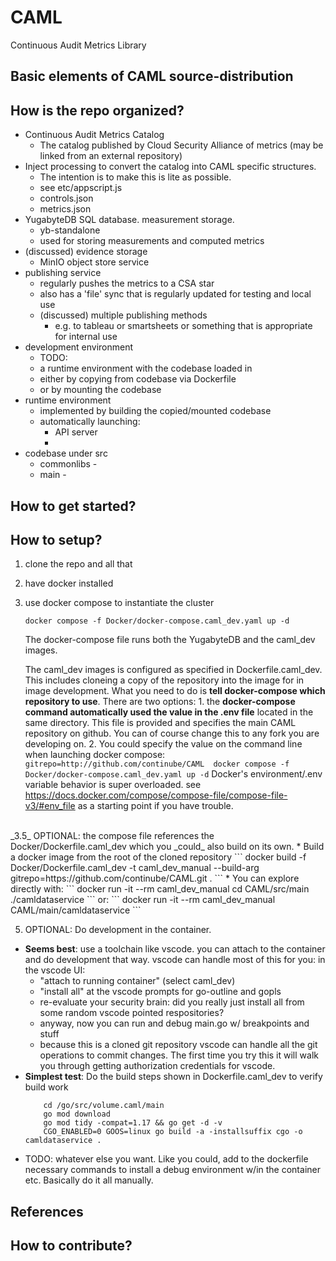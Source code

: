 # CAML
Continuous Audit Metrics Library

## Basic elements of CAML source-distribution
## How is the repo organized?

* Continuous Audit Metrics Catalog
    * The catalog published by Cloud Security Alliance of metrics (may be linked from an external repository)
* Inject processing to convert the catalog into CAML specific structures.       
    * The intention is to make this is lite as possible. 
    * see etc/appscript.js
    * controls.json
    * metrics.json
* YugabyteDB SQL database. measurement storage.
    * yb-standalone
    * used for storing measurements and computed metrics
* (discussed) evidence storage
    * MinIO object store service
* publishing service
    * regularly pushes the metrics to a CSA star
    * also has a 'file' sync that is regularly updated for testing and local use
    * (discussed) multiple publishing methods
        * e.g. to tableau or smartsheets or something that is appropriate for internal use 
* development environment
    * TODO: 
    * a runtime environment with the codebase loaded in
    * either by copying from codebase via Dockerfile
    * or by mounting the codebase 
* runtime environment
    * implemented by building the copied/mounted codebase
    * automatically launching:
        * API server
        * 
* codebase under src
    * commonlibs - 
    * main - 

## How to get started?
## How to setup?

1. clone the repo and all that
2. have docker installed
3. use docker compose to instantiate the cluster

    ```
    docker compose -f Docker/docker-compose.caml_dev.yaml up -d
    ```

    The docker-compose file runs both the YugabyteDB and the caml_dev images. 
    
    The caml_dev images is configured as specified in Dockerfile.caml_dev. This includes cloneing a copy of the repository into the image for in image development. What you need to do is **tell docker-compose which repository to use**. There are two options: 
        1. the **docker-compose command automatically used the value in the .env file** located in the same directory. This file is provided and specifies the main CAML repository on github. You can of course change this to any fork you are developing on. 
        2. You could specify the value on the command line when launching docker compose: 
        ```
        gitrepo=http://github.com/continube/CAML  docker compose -f Docker/docker-compose.caml_dev.yaml up -d
        ```
        Docker's environment/.env variable behavior is super overloaded. see https://docs.docker.com/compose/compose-file/compose-file-v3/#env_file as a starting point if you have trouble. 
 <br>       
    _3.5_ OPTIONAL: the compose file references the Docker/Dockerfile.caml_dev which you _could_ also build on its own.
    * Build a docker image from the root of the cloned repository
    ```
    docker build -f Docker/Dockerfile.caml_dev -t caml_dev_manual --build-arg gitrepo=https://github.com/continube/CAML.git .
    ```
    * You can explore directly with:
    ```
        docker run -it --rm caml_dev_manual
        cd CAML/src/main
        ./camldataservice 
    ```
    or:
    ```
        docker run -it --rm caml_dev_manual CAML/main/camldataservice
    ```
 
 5.  OPTIONAL: Do development in the container.
 * **Seems best**: use a toolchain like vscode. you can attach to the container and do development that way. vscode can handle most of this for you: in the vscode UI:
    * "attach to running container" (select caml_dev)
    * "install all" at the vscode prompts for go-outline and gopls 
    * re-evaluate your security brain: did you really just install all from some random vscode pointed respositories? 
    * anyway, now you can run and debug main.go w/ breakpoints and stuff 
    * because this is a cloned git repository vscode can handle all the git operations to commit changes. The first time you try this it will walk you through getting authorization credentials for vscode. 
 * **Simplest test**: Do the build steps shown in Dockerfile.caml_dev to verify build work
    ```    
        cd /go/src/volume.caml/main
        go mod download
        go mod tidy -compat=1.17 && go get -d -v
        CGO_ENABLED=0 GOOS=linux go build -a -installsuffix cgo -o camldataservice .
    ```
* TODO: whatever else you want. Like you could, add to the dockerfile necessary commands to install a debug environment w/in the container etc. Basically do it all manually.


## References






## How to contribute?




